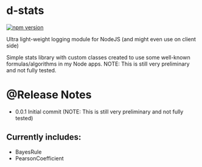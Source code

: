 # d-stats

[![npm version](https://badge.fury.io/js/d-stats.svg)](http://badge.fury.io/js/d-stats)

Ultra light-weight logging module for NodeJS (and might even use on client side)

Simple stats library with custom classes created to use some well-known formulas/algorithms in my Node apps.
NOTE: This is still very preliminary and not fully tested.

# @Release Notes
- 0.0.1 Initial commit (NOTE: This is still very preliminary and not fully tested)

## Currently includes:

- BayesRule
- PearsonCoefficient
